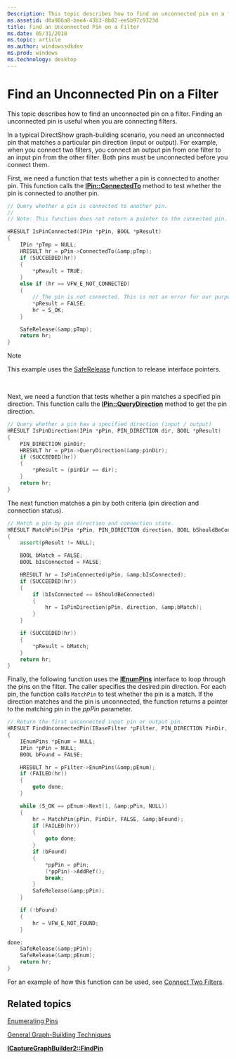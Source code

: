 ```yaml
---
Description: This topic describes how to find an unconnected pin on a filter. Finding an unconnected pin is useful when you are connecting filters.
ms.assetid: d0a906a8-bae4-43b3-8b02-ee5b97c9323d
title: Find an Unconnected Pin on a Filter
ms.date: 05/31/2018
ms.topic: article
ms.author: windowssdkdev
ms.prod: windows
ms.technology: desktop
---
```


# Find an Unconnected Pin on a Filter

This topic describes how to find an unconnected pin on a filter. Finding an unconnected pin is useful when you are connecting filters.

In a typical DirectShow graph-building scenario, you need an unconnected pin that matches a particular pin direction (input or output). For example, when you connect two filters, you connect an output pin from one filter to an input pin from the other filter. Both pins must be unconnected before you connect them.

First, we need a function that tests whether a pin is connected to another pin. This function calls the [**IPin::ConnectedTo**](/windows/win32/Strmif/nf-strmif-ipin-connectedto?branch=master) method to test whether the pin is connected to another pin.


```C++
// Query whether a pin is connected to another pin.
//
// Note: This function does not return a pointer to the connected pin.

HRESULT IsPinConnected(IPin *pPin, BOOL *pResult)
{
    IPin *pTmp = NULL;
    HRESULT hr = pPin->ConnectedTo(&amp;pTmp);
    if (SUCCEEDED(hr))
    {
        *pResult = TRUE;
    }
    else if (hr == VFW_E_NOT_CONNECTED)
    {
        // The pin is not connected. This is not an error for our purposes.
        *pResult = FALSE;
        hr = S_OK;
    }

    SafeRelease(&amp;pTmp);
    return hr;
}
```



> [!Note]  
> This example uses the [SafeRelease](https://msdn.microsoft.com/library/windows/desktop/dd940435) function to release interface pointers.

 

Next, we need a function that tests whether a pin matches a specified pin direction. This function calls the [**IPin::QueryDirection**](/windows/win32/Strmif/nf-strmif-ipin-querydirection?branch=master) method to get the pin direction.


```C++
// Query whether a pin has a specified direction (input / output)
HRESULT IsPinDirection(IPin *pPin, PIN_DIRECTION dir, BOOL *pResult)
{
    PIN_DIRECTION pinDir;
    HRESULT hr = pPin->QueryDirection(&amp;pinDir);
    if (SUCCEEDED(hr))
    {
        *pResult = (pinDir == dir);
    }
    return hr;
}
```



The next function matches a pin by both criteria (pin direction and connection status).


```C++
// Match a pin by pin direction and connection state.
HRESULT MatchPin(IPin *pPin, PIN_DIRECTION direction, BOOL bShouldBeConnected, BOOL *pResult)
{
    assert(pResult != NULL);

    BOOL bMatch = FALSE;
    BOOL bIsConnected = FALSE;

    HRESULT hr = IsPinConnected(pPin, &amp;bIsConnected);
    if (SUCCEEDED(hr))
    {
        if (bIsConnected == bShouldBeConnected)
        {
            hr = IsPinDirection(pPin, direction, &amp;bMatch);
        }
    }

    if (SUCCEEDED(hr))
    {
        *pResult = bMatch;
    }
    return hr;
}
```



Finally, the following function uses the [**IEnumPins**](/windows/win32/Strmif/nn-strmif-ienumpins?branch=master) interface to loop through the pins on the filter. The caller specifies the desired pin direction. For each pin, the function calls `MatchPin` to test whether the pin is a match. If the direction matches and the pin is unconnected, the function returns a pointer to the matching pin in the *ppPin* parameter.


```C++
// Return the first unconnected input pin or output pin.
HRESULT FindUnconnectedPin(IBaseFilter *pFilter, PIN_DIRECTION PinDir, IPin **ppPin)
{
    IEnumPins *pEnum = NULL;
    IPin *pPin = NULL;
    BOOL bFound = FALSE;

    HRESULT hr = pFilter->EnumPins(&amp;pEnum);
    if (FAILED(hr))
    {
        goto done;
    }

    while (S_OK == pEnum->Next(1, &amp;pPin, NULL))
    {
        hr = MatchPin(pPin, PinDir, FALSE, &amp;bFound);
        if (FAILED(hr))
        {
            goto done;
        }
        if (bFound)
        {
            *ppPin = pPin;
            (*ppPin)->AddRef();
            break;
        }
        SafeRelease(&amp;pPin);
    }

    if (!bFound)
    {
        hr = VFW_E_NOT_FOUND;
    }

done:
    SafeRelease(&amp;pPin);
    SafeRelease(&amp;pEnum);
    return hr;
}
```



For an example of how this function can be used, see [Connect Two Filters](connect-two-filters.md).

## Related topics

<dl> <dt>

[Enumerating Pins](enumerating-pins.md)
</dt> <dt>

[General Graph-Building Techniques](general-graph-building-techniques.md)
</dt> <dt>

[**ICaptureGraphBuilder2::FindPin**](/windows/win32/Strmif/nf-strmif-icapturegraphbuilder2-findpin?branch=master)
</dt> </dl>

 

 



